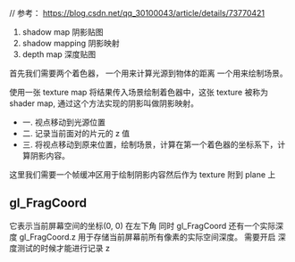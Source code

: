 // 参考： https://blog.csdn.net/qq_30100043/article/details/73770421

1. shadow map 阴影贴图
2. shadow mapping 阴影映射
3. depth map 深度贴图

首先我们需要两个着色器， 一个用来计算光源到物体的距离
一个用来绘制场景。

使用一张 texture map 将结果传入场景绘制着色器中，这张 texture 被称为 shader map, 通过这个方法实现的阴影叫做阴影映射。

- 一. 视点移动到光源位置
- 二. 记录当前面对的片元的 z 值
- 三. 将视点移动到原来位置，绘制场景，计算在第一个着色器的坐标系下，计算阴影内容。

这里我们需要一个帧缓冲区用于绘制阴影内容然后作为 texture 附到 plane 上

## gl_FragCoord
它表示当前屏幕空间的坐标(0, 0) 在左下角
同时 gl_FragCoord 还有一个实际深度 gl_FragCoord.z 用于存储当前屏幕前所有像素的实际空间深度。
需要开启 深度测试的时候才能进行记录 z